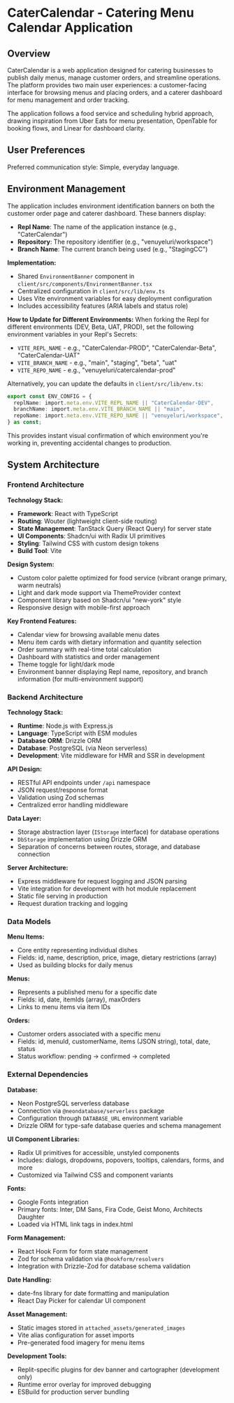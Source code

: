 # CaterCalendar - Catering Menu Calendar Application

## Overview

CaterCalendar is a web application designed for catering businesses to publish daily menus, manage customer orders, and streamline operations. The platform provides two main user experiences: a customer-facing interface for browsing menus and placing orders, and a caterer dashboard for menu management and order tracking.

The application follows a food service and scheduling hybrid approach, drawing inspiration from Uber Eats for menu presentation, OpenTable for booking flows, and Linear for dashboard clarity.

## User Preferences

Preferred communication style: Simple, everyday language.

## Environment Management

The application includes environment identification banners on both the customer order page and caterer dashboard. These banners display:
- **Repl Name**: The name of the application instance (e.g., "CaterCalendar")
- **Repository**: The repository identifier (e.g., "venuyeluri/workspace")
- **Branch Name**: The current branch being used (e.g., "StagingCC")

**Implementation:**
- Shared `EnvironmentBanner` component in `client/src/components/EnvironmentBanner.tsx`
- Centralized configuration in `client/src/lib/env.ts`
- Uses Vite environment variables for easy deployment configuration
- Includes accessibility features (ARIA labels and status role)

**How to Update for Different Environments:**
When forking the Repl for different environments (DEV, Beta, UAT, PROD), set the following environment variables in your Repl's Secrets:

- `VITE_REPL_NAME` - e.g., "CaterCalendar-PROD", "CaterCalendar-Beta", "CaterCalendar-UAT"
- `VITE_BRANCH_NAME` - e.g., "main", "staging", "beta", "uat"
- `VITE_REPO_NAME` - e.g., "venuyeluri/catercalendar-prod"

Alternatively, you can update the defaults in `client/src/lib/env.ts`:

```typescript
export const ENV_CONFIG = {
  replName: import.meta.env.VITE_REPL_NAME || "CaterCalendar-DEV",
  branchName: import.meta.env.VITE_BRANCH_NAME || "main",
  repoName: import.meta.env.VITE_REPO_NAME || "venuyeluri/workspace",
} as const;
```

This provides instant visual confirmation of which environment you're working in, preventing accidental changes to production.

## System Architecture

### Frontend Architecture

**Technology Stack:**
- **Framework**: React with TypeScript
- **Routing**: Wouter (lightweight client-side routing)
- **State Management**: TanStack Query (React Query) for server state
- **UI Components**: Shadcn/ui with Radix UI primitives
- **Styling**: Tailwind CSS with custom design tokens
- **Build Tool**: Vite

**Design System:**
- Custom color palette optimized for food service (vibrant orange primary, warm neutrals)
- Light and dark mode support via ThemeProvider context
- Component library based on Shadcn/ui "new-york" style
- Responsive design with mobile-first approach

**Key Frontend Features:**
- Calendar view for browsing available menu dates
- Menu item cards with dietary information and quantity selection
- Order summary with real-time total calculation
- Dashboard with statistics and order management
- Theme toggle for light/dark mode
- Environment banner displaying Repl name, repository, and branch information (for multi-environment support)

### Backend Architecture

**Technology Stack:**
- **Runtime**: Node.js with Express.js
- **Language**: TypeScript with ESM modules
- **Database ORM**: Drizzle ORM
- **Database**: PostgreSQL (via Neon serverless)
- **Development**: Vite middleware for HMR and SSR in development

**API Design:**
- RESTful API endpoints under `/api` namespace
- JSON request/response format
- Validation using Zod schemas
- Centralized error handling middleware

**Data Layer:**
- Storage abstraction layer (`IStorage` interface) for database operations
- `DbStorage` implementation using Drizzle ORM
- Separation of concerns between routes, storage, and database connection

**Server Architecture:**
- Express middleware for request logging and JSON parsing
- Vite integration for development with hot module replacement
- Static file serving in production
- Request duration tracking and logging

### Data Models

**Menu Items:**
- Core entity representing individual dishes
- Fields: id, name, description, price, image, dietary restrictions (array)
- Used as building blocks for daily menus

**Menus:**
- Represents a published menu for a specific date
- Fields: id, date, itemIds (array), maxOrders
- Links to menu items via item IDs

**Orders:**
- Customer orders associated with a specific menu
- Fields: id, menuId, customerName, items (JSON string), total, date, status
- Status workflow: pending → confirmed → completed

### External Dependencies

**Database:**
- Neon PostgreSQL serverless database
- Connection via `@neondatabase/serverless` package
- Configuration through `DATABASE_URL` environment variable
- Drizzle ORM for type-safe database queries and schema management

**UI Component Libraries:**
- Radix UI primitives for accessible, unstyled components
- Includes: dialogs, dropdowns, popovers, tooltips, calendars, forms, and more
- Customized via Tailwind CSS and component variants

**Fonts:**
- Google Fonts integration
- Primary fonts: Inter, DM Sans, Fira Code, Geist Mono, Architects Daughter
- Loaded via HTML link tags in index.html

**Form Management:**
- React Hook Form for form state management
- Zod for schema validation via `@hookform/resolvers`
- Integration with Drizzle-Zod for database schema validation

**Date Handling:**
- date-fns library for date formatting and manipulation
- React Day Picker for calendar UI component

**Asset Management:**
- Static images stored in `attached_assets/generated_images`
- Vite alias configuration for asset imports
- Pre-generated food imagery for menu items

**Development Tools:**
- Replit-specific plugins for dev banner and cartographer (development only)
- Runtime error overlay for improved debugging
- ESBuild for production server bundling